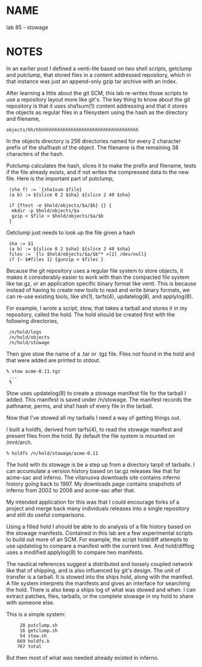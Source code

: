 # NAME
lab 85 - stowage

# NOTES
In an earlier post I defined a venti-lite based on two shell scripts, getclump and putclump, that stored files in a content addressed repository, which in that instance was just an append-only gzip tar archive with an index.

After learning a little about the git SCM, this lab re-writes those scripts to use a repository layout more like git's. The key thing to know about the git repository is that it uses sha1sum(1) content addressing and that it stores the objects as regular files in a filesystem using the hash as the directory and filename,

	objects/hh/hhhhhhhhhhhhhhhhhhhhhhhhhhhhhhhhhhhhhh
	
In the objects directory is 256 directories named for every 2 character prefix of the sha1hash of the object. The filename is the remaining 38 characters of the hash.

Putclump calculates the hash, slices it to make the prefix and filename, tests if the file already exists, and if not writes the compressed data to the new file. Here is the important part of putclump,

	 (sha f) := `{sha1sum $file}
	 (a b) := ${slice 0 2 $sha} ${slice 2 40 $sha}
	 
	 if {ftest -e $hold/objects/$a/$b} {} {
	  mkdir -p $hold/objects/$a
	  gzip < $file > $hold/objects/$a/$b
	 }


Getclump just needs to look up the file given a hash

	 sha := $1
	 (a b) := ${slice 0 2 $sha} ${slice 2 40 $sha}
	 files := `{ls $hold/objects/$a/$b^* >[2] /dev/null}
	 if {~ $#files 1} {gunzip < $files } 

Because the git repository uses a regular file system to store objects, it makes it considerably easier to work with than the compacted file system like tar.gz, or an application specific binary format like venti. This is because instead of having to create new tools to read and write binary formats, we can re-use existing tools, like sh(1), tarfs(4), updatelog(8), and applylog(8).

For example, I wrote a script, stow, that takes a tarball and stores it in my repository, called the hold. The hold should be created first with the following directories,

	 /n/hold/logs
	 /n/hold/objects
	 /n/hold/stowage

Then give stow the name of a .tar or .tgz file. Files not found in the hold and that were added are printed to stdout.

 	% stow acme-0.11.tgz
	 ...
	 %

Stow uses updatelog(8) to create a stowage manifest file for the tarball I added. This manifest is saved under /n/stowage. The manifest records the pathname, perms, and sha1 hash of every file in the tarball.

Now that I've stowed all my tarballs I need a way of getting things out.

I built a holdfs, derived from tarfs(4), to read the stowage manifest and present files from the hold. By default the file system is mounted on /mnt/arch.

	% holdfs /n/hold/stowage/acme-0.11

The hold with its stowage is be a step up from a directory tarpit of tarballs. I can accumulate a version history based on tar.gz releases like that for acme-sac and inferno. The vitanuova downloads site contains inferno history going back to 1997. My downloads page contains snapshots of inferno from 2002 to 2006 and acme-sac after that.

My intended application for this was that I could encourage forks of a project and merge back many individuals releases into a single repository and still do useful comparisons.

Using a filled hold I should be able to do analysis of a file history based on the stowage manifests. Contained in this lab are a few experimental scripts to build out more of an SCM. For example, the script hold/diff attempts to use updatelog to compare a manifest with the current tree. And hold/difflog uses a modified applylog(8) to compare two manifests.

The nautical references suggest a distributed and loosely coupled network like that of shipping, and is also influenced by git's design. The unit of transfer is a tarball. It is stowed into the ships hold, along with the manifest. A file system interprets the manifests and gives an interface for searching the hold. There is also keep a ships log of what was stowed and when. I can extract patches, files, tarballs, or the complete stowage in my hold to share with someone else.

This is a simple system:

	     28 putclump.sh
	     16 getclump.sh
	     54 stow.sh
	    669 holdfs.b
	    767 total

But then most of what was needed already existed in inferno.